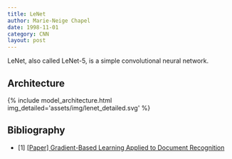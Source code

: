 ```yaml
---
title: LeNet
author: Marie-Neige Chapel
date: 1998-11-01
category: CNN
layout: post
---
```


LeNet, also called LeNet-5, is a simple convolutional neural network.

## Architecture

{% include model_architecture.html img_detailed='assets/img/lenet_detailed.svg' %}

## Bibliography

- [1] [[Paper] Gradient-Based Learning Applied to Document Recognition](http://yann.lecun.com/exdb/publis/pdf/lecun-01a.pdf)
